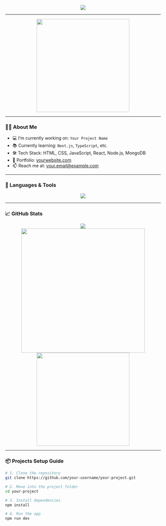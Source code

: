 <!-- Modern & Minimal GitHub Profile README -->

<p align="center">
  <img src="https://readme-typing-svg.herokuapp.com?font=Fira+Code&duration=3000&pause=500&color=00F7FF&center=true&vCenter=true&width=435&lines=Hey+There!+👋;I'm+%5BYOUR+NAME%5D;Web+Developer+%7C+Tech+Enthusiast+%7C+Open+Source+Lover" />
</p>

---

<p align="center">
  <img src="https://media.giphy.com/media/qgQUggAC3Pfv687qPC/giphy.gif" width="300" />
</p>

---

### 🙋‍♂️ About Me

- 💻 I’m currently working on: `Your Project Name`
- 📚 Currently learning: `Next.js`, `TypeScript`, etc.
- 🛠 Tech Stack: HTML, CSS, JavaScript, React, Node.js, MongoDB
- 🔗 Portfolio: [yourwebsite.com](https://yourwebsite.com)
- 📫 Reach me at: [your.email@example.com](mailto:your.email@example.com)

---

### 🧰 Languages & Tools

<p align="center">
  <img src="https://skillicons.dev/icons?i=html,css,js,react,nodejs,express,mongodb,git,github,vscode,figma&perline=7" />
</p>

---

### 📈 GitHub Stats

<p align="center">
  <img src="https://github-readme-streak-stats.herokuapp.com?user=your-username&theme=dark&hide_border=true" />
  <br/>
  <img src="https://github-readme-stats.vercel.app/api?username=your-username&show_icons=true&theme=dark&hide_border=true" width="400"/>
  <img src="https://github-readme-stats.vercel.app/api/top-langs/?username=your-username&layout=compact&theme=dark&hide_border=true" width="300"/>
</p>

---

### 📦 Projects Setup Guide

```bash
# 1. Clone the repository
git clone https://github.com/your-username/your-project.git

# 2. Move into the project folder
cd your-project

# 3. Install dependencies
npm install

# 4. Run the app
npm run dev
